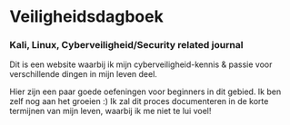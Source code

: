 # Veiligheidsdagboek

### Kali, Linux, Cyberveiligheid/Security related journal

Dit is een website waarbij ik mijn cyberveiligheid-kennis & passie voor verschillende dingen in mijn leven deel. 

Hier zijn een paar goede oefeningen voor beginners in dit gebied. Ik ben zelf nog aan het groeien :) Ik zal dit proces documenteren in de korte termijnen van mijn leven, waarbij ik me niet te lui voel! 

